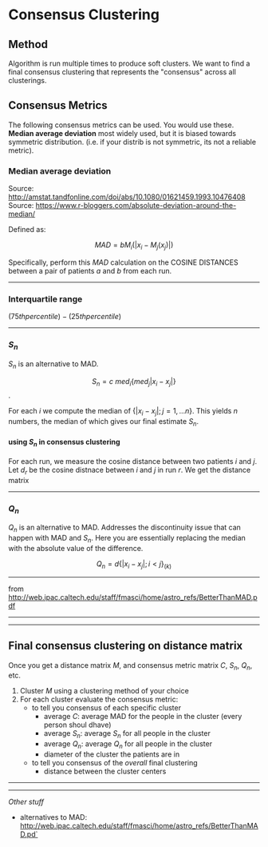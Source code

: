 # Consensus Clustering 

## Method

Algorithm is run multiple times to produce soft clusters. We want to find a final consensus clustering that represents the "consensus" across all clusterings. 


## Consensus Metrics

The following consensus metrics can be used. You would use these. **Median average deviation** most widely used, but it is biased towards symmetric distribution. (i.e. if your distrib is not symmetric, its not a reliable metric).

### Median average deviation

Source: http://amstat.tandfonline.com/doi/abs/10.1080/01621459.1993.10476408
Source: https://www.r-bloggers.com/absolute-deviation-around-the-median/

Defined as:

$$ MAD = b M_i (|x_i - M_j(x_j)|) $$

Specifically, perform this $MAD$ calculation on the COSINE DISTANCES between a pair of patients $a$ and $b$ from each run. 

-----

### Interquartile range

$(75th percentile) - (25th percentile)$

-----


### $S_n$

$S_n$ is an alternative to MAD. 

$$S_n = c ~ med_i \{med_j | x_i - x_j | \}$$.

For each $i$ we compute the median of $\{ | x_i - x_j |; j=1, ...n \}$. This yields $n$ numbers, the median of which gives our final estimate $S_n$. 

#### using $S_n$ in consensus clustering

For each run, we measure the cosine distance between two patients $i$ and $j$. Let $d_r$ be the cosine distnace between $i$ and $j$ in run $r$. We get the distance matrix

----


### $Q_n$

$Q_n$ is an alternative to MAD. Addresses the discontinuity issue that can happen with MAD and $S_n$. Here you are essentially replacing the median with the absolute value of the difference. 

$$ Q_n = d \{| x_i - x_j | ; i<j \}_{(k)} $$

----



from http://web.ipac.caltech.edu/staff/fmasci/home/astro_refs/BetterThanMAD.pdf

-------
-------

## Final consensus clustering on distance matrix

Once you get a distance matrix $M$, and consensus metric matrix $C$, $S_n$, $Q_n$, etc. 

1. Cluster $M$ using a clustering method of your choice
2. For each cluster evaluate the consensus metric:
	- to tell you consensus of each specific cluster
		* average $C$: average MAD for the people in the cluster (every person shoul dhave)
		* average $S_n$: average $S_n$ for all people in the cluster
		* average $Q_n$: average $Q_n$ for all people in the cluster
		* diameter of the cluster the patients are in
	- to tell you consensus of the *overall* final clustering
		* distance between the cluster centers


-----
-----

*Other stuff* 

* alternatives to MAD: 
	http://web.ipac.caltech.edu/staff/fmasci/home/astro_refs/BetterThanMAD.pd`



